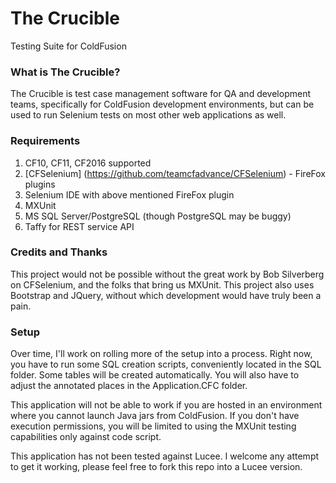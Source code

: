 The Crucible
============

Testing Suite for ColdFusion

### What is The Crucible? ###

The Crucible is test case management software for QA and development teams, specifically for ColdFusion development
environments, but can be used to run Selenium tests on most other web applications as well.

### Requirements ###

1.  CF10, CF11, CF2016 supported
2.  [CFSelenium] (https://github.com/teamcfadvance/CFSelenium) - FireFox plugins
3.  Selenium IDE with above mentioned FireFox plugin
4.  MXUnit
5.  MS SQL Server/PostgreSQL (though PostgreSQL may be buggy)
6.  Taffy for REST service API

### Credits and Thanks ###

This project would not be possible without the great work by Bob Silverberg on CFSelenium, and the folks that bring us MXUnit.
This project also uses Bootstrap and JQuery, without which development would have truly been a pain.

### Setup ###

Over time, I'll work on rolling more of the setup into a process.  Right now, you have to run some SQL creation scripts, conveniently
located in the SQL folder.  Some tables will be created automatically.  You will also have to adjust the annotated places in the
Application.CFC folder.

This application will not be able to work if you are hosted in an environment where you cannot launch Java jars from ColdFusion.  If
you don't have execution permissions, you will be limited to using the MXUnit testing capabilities only against code script.

This application has not been tested against Lucee.  I welcome any attempt to get it working, please feel free to fork this repo into
a Lucee version.